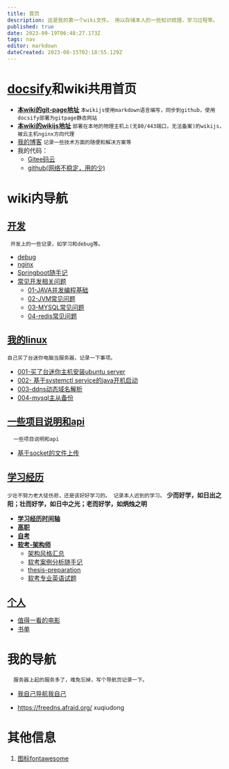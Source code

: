 ```yaml
---
title: 首页
description: 这是我的第一个wiki文件。 用以存储本人的一些知识梳理，学习过程等。
published: true
date: 2023-09-19T06:48:27.173Z
tags: nav
editor: markdown
dateCreated: 2023-08-15T02:18:55.129Z
---
```


# [docsify](https://docsify.js.org/#/zh-cn/)和wiki共用首页

- [**本wiki的git-page地址**](https://xuqiudong.github.io/wiki/) 
	`本wikijs使用markdown语言编写，同步到github，使用docsify部署为gitpage静态网站`
- [**本wiki的wikijs地址**](https://wiki.xuqiudong.cn/) 
  `部署在本地的物理主机上(无80/443端口，无法备案)的wikijs，被云主机nginx方向代理`
-  [我的博客](https://xuqiudong.cn/) 
  `记录一些技术方面的随便和解决方案等`
- 我的代码：  
  - [Gitee码云](https://gitee.com/xuqiudong) 
  - [github(网络不稳定，用的少)](https://github.com/xuqiudong/)


# wiki内导航


## [开发](/development/README)

` 开发上的一些记录，如学习和debug等。`

- [debug](/development/debug)
- [nginx](/development/nginx)
- [Springboot随手记](/development/note/springboot)
- [常见开发相关问题](/development/interview)
  - [01-JAVA并发编程基础](/development/interview/gupao/01-concurrency)
  - [02-JVM常见问题](/development/interview/gupao/02-jvm)
  - [03-MYSQL常见问题](/development/interview/gupao/03-mysql)
  - [04-redis常见问题](/development/interview/gupao/04-redis常见问题)

## [我的linux](/mine-linux/README)

`自己买了台迷你电脑当服务器，记录一下事项。`

  - [001-买了台迷你主机安装ubuntu server](/mine-linux/001)
  - [002- 基于systemctl service的java开机启动](/mine-linux/002)
  - [003-ddns动态域名解析](/mine-linux/003-ddns)
  - [004-mysql主从备份](/mine-linux/004)


##  [一些项目说明和api](/mine-api/README)

`  一些项目说明和api`

  -  [基于socket的文件上传](/mine-api/socket-upload)


## [学习经历](/education/README)

`少壮不努力老大徒伤悲，还是该好好学习的。 记录本人迟到的学习。`
**少而好学，如日出之阳；壮而好学，如日中之光；老而好学，如炳烛之明**

- [**学习经历时间轴**](/education/timeline)
- [**高职**](/education/college)
- [**自考**](/education/self-taught)
- [**软考-架构师**](/education/software-exam)
  - [架构风格汇总](/education/software-exam/architecture-style-summary)
  - [软考案例分析随手记](/education/software-exam/case-analysis-notes)
  - [thesis-preparation](/education/software-exam/thesis-preparation)
  - [软考专业英语试题](/education/software-exam/eglish)

## [个人](/personal/README)

- [值得一看的电影](/personal/movie)
- [书单](/personal/book)



# 我的导航

`  服务器上起的服务多了，难免忘掉，写个导航页记录一下。`

- [我自己导航我自己](https://nav.xuqiudong.cn:88)

- https://freedns.afraid.org/  xuqiudong


# 其他信息

1. [图标fontawesome](https://fontawesome.com/v4/icons/)
